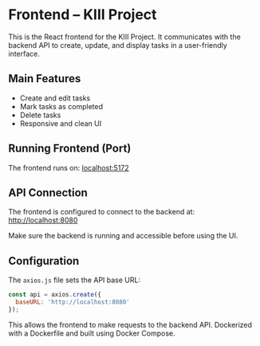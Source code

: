 # Frontend – KIII Project

This is the React frontend for the KIII Project. It communicates with the backend API to create, update, and display tasks in a user-friendly interface.

## Main Features

- Create and edit tasks
- Mark tasks as completed
- Delete tasks
- Responsive and clean UI

## Running Frontend (Port)

The frontend runs on:
[localhost:5172](http://localhost:5172)


## API Connection

The frontend is configured to connect to the backend at:
[http://localhost:8080](http://localhost:8080)

Make sure the backend is running and accessible before using the UI.

## Configuration

The `axios.js` file sets the API base URL:
```js
const api = axios.create({
  baseURL: 'http://localhost:8080'
});
```

This allows the frontend to make requests to the backend API. Dockerized with a Dockerfile and built using Docker Compose.